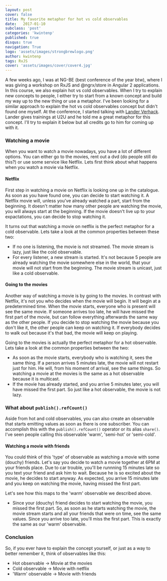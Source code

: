 ```yaml
---
layout: post
cover: false
title: My favorite metaphor for hot vs cold observables
date:   2017-01-10
subclass: 'post'
categories: 'kwintenp'
published: true
disqus: true
navigation: True
logo: 'assets/images/strongbrewlogo.png'
author: kwintenp
tags: RxJS
cover: 'assets/images/cover/cover4.jpg'
---
```


A few weeks ago, I was at NG-BE (best conference of the year btw), where I was giving a workshop on RxJS and @ngrx/store in Angular 2 applications. In this course, we also explain hot vs cold observables.
When I try to explain new concepts to people, I either try to start from a known concept and build my way up to the new thing or use a metaphor. I've been looking for a similar approach to explain the hot vs cold observables concept but didn't found one myself.
At the conference, I started talking with <a href="https://www.linkedin.com/in/lander-verhack-a404a04b" target="_blank">Lander Verhack</a>. Lander gives trainings at U2U and he told me a great metaphor for this concept. I'll try to explain it below but all credits go to him for coming up with it.

### Watching a movie
When you want to watch a movie nowadays, you have a lot of different options. You can either go to the movies, rent out a dvd (do people still do this?) or use some service like Netflix.
Lets first think about what happens when you watch a movie via Netflix.

#### Netflix
First step in watching a movie on Netflix is looking one up in the catalogue. As soon as you have found one, you can decide to start watching it. A Netflix movie will, unless you've already watched a part, start from the beginning. It doesn't matter how many other people are watching the movie, you will always start at the beginning. If the movie doesn't live up to your expactations, you can decide to stop watching it.

It turns out that watching a movie on netflix is the perfect metaphor for a cold observable. Lets take a look at the common properties between these two:

* If no one is listening, the movie is not streamed. The movie stream is lazy, just like the cold observable.
* For every listener, a new stream is started. It's not because 5 people are already watching the movie somewhere else in the world, that your movie will not start from the beginning. The movie stream is unicast, just like a cold observable.

#### Going to the movies
Another way of watching a movie is by going to the movies. In contrast with Netflix, it's not you who decides when the movie will begin. It will begin at a predetermined time. When the movie starts, everyone who is present will see the same movie. If someone arrives too late, he will have missed the first part of the movie, but can follow everything afterwards the same way as the other people. If you decide to stop watching the movie because you don't like it, the other people can keep on watching it. If everybody decides to walk out because it's that bad, the movie will keep on playing.

Going to the movies is actually the perfect metaphor for a hot observable. Lets take a look at the common properties between the two:

* As soon as the movie starts, everybody who is watching it, sees the same thing. If a person arrives 5 minutes late, the movie will not restart just for him. He will, from his moment of arrival, see the same things. So watching a movie at the movies is the same as a hot observable because it is multicast.
* If the movie has already started, and you arrive 5 minutes later, you will have missed the first part. So just like a hot observable, the movie is not lazy.


### What about `publish().refCount()`

Aside from hot and cold observables, you can also create an observable that starts emitting values as soon as there is one subscriber. You can accomplish this with the `publish().refCount()` operator or its alias `share()`. I've seen people calling this observable 'warm', 'semi-hot' or 'semi-cold'.

#### Watching a movie with friends
You could think of this 'type' of observable as watching a movie with some (douchy) friends. Let's say you decide to watch a movie together at 6PM at your friends place. Due to car trouble, you'll be runnning 15 minutes late so you text your friend and ask him to wait.
Because he is so excited about the movie, he decides to start anyway. As expected, you arrive 15 minutes late and you keep on watching the movie, having missed the first part.

Let's see how this maps to the 'warm' observable we described above.

* Since your (douchy) friend decides to start watching the movie, you missed the first part. So, as soon as he starts watching the movie, the movie stream starts and all your friends that were on time, see the same values. Since you arrive too late, you'll miss the first part. This is exactly the same as our 'warm' observable.

### Conclusion
So, if you ever have to explain the concept yourself, or just as a way to better remember it, think of observables like this:

* Hot observable 		-> 		Movie at the movies
* Cold observable 		-> 		Movie with netflix
* 'Warm' observable 	-> 		Movie with friends
